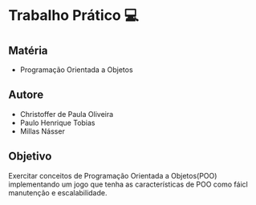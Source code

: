 # Trabalho Prático :computer:
## Matéria
- Programação Orientada a Objetos

## Autore
- Christoffer de Paula Oliveira
- Paulo Henrique Tobias
- Millas Násser

## Objetivo
Exercitar conceitos de Programação Orientada a Objetos(POO) implementando um jogo que tenha as características de POO como fáicl manutenção e escalabilidade.
